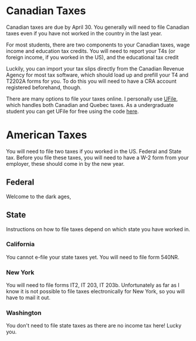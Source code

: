 <!-- TITLE: Taxes -->
<!-- SUBTITLE: Money money money -->

# Canadian Taxes
Canadian taxes are due by April 30. You generally will need to file Canadian taxes even if you have not worked in the country in the last year.

For most students, there are two components to your Canadian taxes, wage income and education tax credits. You will need to report your T4s (or foreign income, if you worked in the US), and the educational tax credit 

Luckily, you can import your tax slips directly from the Canadian Revenue Agency for most tax software, which should load up and prefill your T4 and T2202A forms for you. To do this you will need to have a CRA account registered beforehand, though.

There are many options to file your taxes online. I personally use [UFile](https://www.ufile.ca/), which handles both Canadian and Quebec taxes. As a undergraduate student you can get UFile for free using the code [here](https://cfs-fcee.ca/services/).


# American Taxes
You will need to file two taxes if you worked in the US. Federal and State tax. Before you file these taxes, you will need to have a W-2 form from your employer, these should come in by the new year.

## Federal
Welcome to the dark ages,

## State
Instructions on how to file taxes depend on which state you have worked in.

### California
You cannot e-file your state taxes yet. You will need to file form 540NR.

### New York
You will need to file forms IT2, IT 203, IT 203b. Unfortunately as far as I know it is not possible to file taxes electronically for New York, so you will have to mail it out.

### Washington
You don't need to file state taxes as there are no income tax here! Lucky you.
